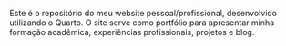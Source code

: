 Este é o repositório do meu website pessoal/profissional, desenvolvido utilizando o Quarto. O site serve como portfólio para apresentar minha formação acadêmica, experiências profissionais, projetos e blog.
